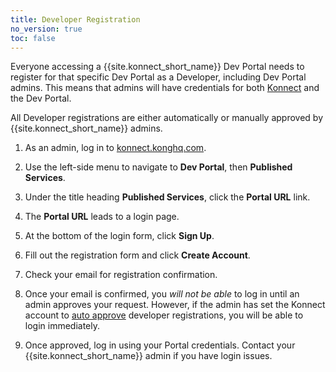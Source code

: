 ```yaml
---
title: Developer Registration
no_version: true
toc: false
---
```


Everyone accessing a {{site.konnect_short_name}} Dev Portal needs to register for that specific Dev Portal as a Developer, including Dev Portal admins. This means that admins will have credentials for both [Konnect](https://konnect.konghq.com/) and the Dev Portal. 

All Developer registrations are either automatically or manually approved by {{site.konnect_short_name}} admins.

1. As an admin, log in to [konnect.konghq.com](https://konnect.konghq.com/). 

2. Use the left-side menu to navigate to **Dev Portal**, then **Published Services**. 

3. Under the title heading **Published Services**, click the **Portal URL** link.

4. The **Portal URL** leads to a login page. 

5. At the bottom of the login form, click **Sign Up**. 

6. Fill out the registration form and click **Create Account**. 

7. Check your email for registration confirmation. 

8. Once your email is confirmed, you _will not be able_ to log in until an admin approves your request. However, if the admin has set the Konnect account to [auto approve](/konnect/dev-portal/administrators/auto-approve-devs-apps) developer registrations, you will be able to login immediately. 

9. Once approved, log in using your Portal credentials. Contact your {{site.konnect_short_name}} admin if you have login issues.
